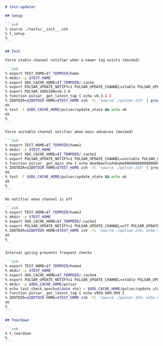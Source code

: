 ````markdown
# test-updater

## Setup

```zsh
% source ./tests/__init__.zsh
% t_setup
%
```

## Test

Force stable channel notifier when a newer tag exists (mocked)

```zsh
% export TEST_HOME=$T_TEMPDIR/home
% mkdir -p $TEST_HOME
% export XDG_CACHE_HOME=$T_TEMPDIR/.cache
% export PULSAR_UPDATE_NOTIFY=1 PULSAR_UPDATE_CHANNEL=stable PULSAR_UPDATE_CHECK_INTERVAL=0
% export PULSAR_VERSION=v0.3.0
% function pulsar__get_latest_tag { echo v0.3.1 }
% ZDOTDIR=$ZDOTDIR HOME=$TEST_HOME zsh -fc 'source ./pulsar.zsh' | grep -q "Pulsar update available:" && echo ok
ok
% test -f $XDG_CACHE_HOME/pulsar/update_state && echo ok
ok
%
```

Force unstable channel notifier when main advances (mocked)

```zsh
% export TEST_HOME=$T_TEMPDIR/home2
% mkdir -p $TEST_HOME
% export XDG_CACHE_HOME=$T_TEMPDIR/.cache2
% export PULSAR_UPDATE_NOTIFY=1 PULSAR_UPDATE_CHANNEL=unstable PULSAR_UPDATE_CHECK_INTERVAL=0
% function pulsar__get_main_sha { echo deadbeefcafebabe000000000000000000000000 }
% ZDOTDIR=$ZDOTDIR HOME=$TEST_HOME zsh -fc 'source ./pulsar.zsh' | grep -q "Pulsar update available on main" && echo ok
ok
% test -f $XDG_CACHE_HOME/pulsar/update_state && echo ok
ok
%
```

No notifier when channel is off

```zsh
% export TEST_HOME=$T_TEMPDIR/home3
% mkdir -p $TEST_HOME
% export XDG_CACHE_HOME=$T_TEMPDIR/.cache3
% export PULSAR_UPDATE_NOTIFY=1 PULSAR_UPDATE_CHANNEL=off PULSAR_UPDATE_CHECK_INTERVAL=0
% ZDOTDIR=$ZDOTDIR HOME=$TEST_HOME zsh -fc 'source ./pulsar.zsh; echo done' | grep -q "Pulsar update available" || echo ok
ok
%
```

Interval gating prevents frequent checks

```zsh
% export TEST_HOME=$T_TEMPDIR/home4
% mkdir -p $TEST_HOME
% export XDG_CACHE_HOME=$T_TEMPDIR/.cache4
% export PULSAR_UPDATE_NOTIFY=1 PULSAR_UPDATE_CHANNEL=stable PULSAR_UPDATE_CHECK_INTERVAL=999999
% mkdir -p $XDG_CACHE_HOME/pulsar
% echo last_check_epoch=$(date +%s) > $XDG_CACHE_HOME/pulsar/update_state
% function pulsar__get_latest_tag { echo v999.999.999 }
% ZDOTDIR=$ZDOTDIR HOME=$TEST_HOME zsh -fc 'source ./pulsar.zsh; echo done' | grep -q "Pulsar update available" || echo ok
ok
%
```

## Teardown

```zsh
% t_teardown
%
```

````
